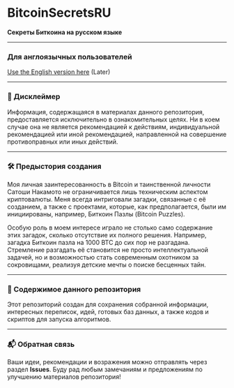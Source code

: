 # BitcoinSecretsRU  
**Секреты Биткоина на русском языке**  

---

### Для англоязычных пользователей  
[Use the English version here](#) (Later)

---

### 📜 Дисклеймер

Информация, содержащаяся в материалах данного репозитория, предоставляется исключительно в ознакомительных целях. Ни в коем случае она не является рекомендацией к действиям, индивидуальной рекомендацией или иной рекомендацией, направленной на совершение противоправных или иных действий.

---

### 🛠️ Предыстория создания

Моя личная заинтересованность в Bitcoin и таинственной личности Сатоши Накамото не ограничивается лишь техническим аспектом криптовалюты. Меня всегда интриговали загадки, связанные с её созданием, а также с проектами, которые, как предполагается, были им инициированы, например, Биткоин Пазлы (Bitcoin Puzzles).

Особую роль в моем интересе играло не столько само содержание этих загадок, сколько отсутствие их полного решения. Например, загадка Биткоин пазла на 1000 BTC до сих пор не разгадана. Стремление разгадать её становится не просто интеллектуальной задачей, но и возможностью стать современным охотником за сокровищами, реализуя детские мечты о поиске бесценных тайн.

---

### 📂 Содержимое данного репозитория

Этот репозиторий создан для сохранения собранной информации, интересных переписок, идей, готовых баз данных, а также кодов и скриптов для запуска алгоритмов.

---

### 📬 Обратная связь

Ваши идеи, рекомендации и возражения можно отправлять через раздел **Issues**. Буду рад любым замечаниям и предложениям по улучшению материалов репозитория!
